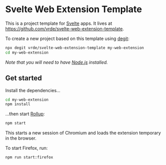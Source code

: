 # Svelte Web Extension Template

This is a project template for [Svelte](https://svelte.dev) apps. It lives at https://github.com/vrde/svelte-web-extension-template.

To create a new project based on this template using [degit](https://github.com/Rich-Harris/degit):

```bash
npx degit vrde/svelte-web-extension-template my-web-extension
cd my-web-extension
```

*Note that you will need to have [Node.js](https://nodejs.org) installed.*


## Get started

Install the dependencies...

```bash
cd my-web-extension
npm install
```

...then start [Rollup](https://rollupjs.org):

```bash
npm start
```

This starts a new session of Chromium and loads the extension temporary in the browser.

To start Firefox, run:
```bash
npm run start:firefox
```

